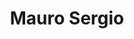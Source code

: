 ---
title: "Mauro Sergio"
url: /ciudad-autonoma-de-buenos-aires/mauro-sergio-alvarez-jonte/
shop: general
---
